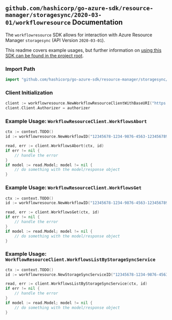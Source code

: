 
## `github.com/hashicorp/go-azure-sdk/resource-manager/storagesync/2020-03-01/workflowresource` Documentation

The `workflowresource` SDK allows for interaction with Azure Resource Manager `storagesync` (API Version `2020-03-01`).

This readme covers example usages, but further information on [using this SDK can be found in the project root](https://github.com/hashicorp/go-azure-sdk/tree/main/docs).

### Import Path

```go
import "github.com/hashicorp/go-azure-sdk/resource-manager/storagesync/2020-03-01/workflowresource"
```


### Client Initialization

```go
client := workflowresource.NewWorkflowResourceClientWithBaseURI("https://management.azure.com")
client.Client.Authorizer = authorizer
```


### Example Usage: `WorkflowResourceClient.WorkflowsAbort`

```go
ctx := context.TODO()
id := workflowresource.NewWorkflowID("12345678-1234-9876-4563-123456789012", "example-resource-group", "storageSyncServiceName", "workflowId")

read, err := client.WorkflowsAbort(ctx, id)
if err != nil {
	// handle the error
}
if model := read.Model; model != nil {
	// do something with the model/response object
}
```


### Example Usage: `WorkflowResourceClient.WorkflowsGet`

```go
ctx := context.TODO()
id := workflowresource.NewWorkflowID("12345678-1234-9876-4563-123456789012", "example-resource-group", "storageSyncServiceName", "workflowId")

read, err := client.WorkflowsGet(ctx, id)
if err != nil {
	// handle the error
}
if model := read.Model; model != nil {
	// do something with the model/response object
}
```


### Example Usage: `WorkflowResourceClient.WorkflowsListByStorageSyncService`

```go
ctx := context.TODO()
id := workflowresource.NewStorageSyncServiceID("12345678-1234-9876-4563-123456789012", "example-resource-group", "storageSyncServiceName")

read, err := client.WorkflowsListByStorageSyncService(ctx, id)
if err != nil {
	// handle the error
}
if model := read.Model; model != nil {
	// do something with the model/response object
}
```
